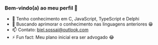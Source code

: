 ### Bem-vindo(a) ao meu perfil 👋

- 🔭 Tenho conhecimento em C, JavaScript, TypeScript e Delphi
- 🌱 Buscando aprimorar o conhecimento nas linguagens anteriores 😁
- 📫 Contato: biel.sossai@outlook.com
- ⚡ Fun fact: Meu plano inicial era ser advogado 😂

